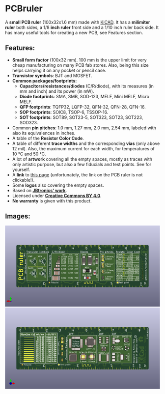 # PCBruler

A **small PCB ruler** (100x32x1.6 mm) made with [KiCAD](https://kicad-pcb.org/).
It has a **milimiter ruler** both sides, a 1/8 **inch ruler** front side and a 1/10 inch ruler back side.
It has many useful tools for creating a new PCB, see Features section.


## Features:

* **Small form factor** (100x32 mm). 100 mm is the upper limit for very cheap manufacturing on many PCB fab stores. Also, being this size helps carrying it on any pocket or pencil case.
* **Transistor symbols**: BJT and MOSFET.
* **Common packages/footprints:**
    * **Capacitors/resistances/diodes** (C/R/diode), with its measures (in mm and inch) and its power (in mW).
    * **Diode footprints**: SMA, SMB, SOD-123, MELF, Mini MELF, Micro MELF.
    * **QFP footprints**: TQFP32, LQFP-32, QFN-32, QFN-28, QFN-16.
    * **SOP footprints**: SOIC8, TSOP-6, TSSOP-16.
    * **SOT footprints**: SOT89, SOT23-5, SOT323, SOT23, SOT223, SOD323.
* Common **pin pitches**: 1.0 mm, 1.27 mm, 2.0 mm, 2.54 mm, labeled with also its equivalences in inches.
* A table of the **Resistor Color Code**.
* A table of different **trace widths** and the corresponding **vias** (only above 12 mil). Also, the maximum current for each width, for temperatures of 10 °C and 50 °C.
* A lot of **artwork** covering all the empty spaces, mostly as traces with only artistic purpose, but also a few fiducials and test points. See for yourself.
* A **link** to [this page](https://github.com/tuxey/PCBruler) (unfortunately, the link on the PCB ruler is not clickable!).
* Some **logos** also covering the empty spaces.
* Based on **[JBtronics' work](https://github.com/jbtronics/PCBruler)**.
* Licensed under **[Creative Commons BY 4.0](https://creativecommons.org/licenses/by/4.0/legalcode.es)**.
* **No warranty** is given with this product.

## Images:
![Front](https://raw.githubusercontent.com/tuxey/PCBruler/master/pics/front.png)
![Back](https://raw.githubusercontent.com/tuxey/PCBruler/master/pics/back.png)

